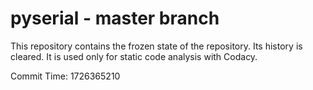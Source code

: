 # pyserial - master branch

This repository contains the frozen state of the repository.
Its history is cleared. It is used only for static code
analysis with Codacy.

Commit Time: 1726365210